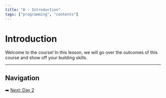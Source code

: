 ```yaml
---
title: "0 - Introduction"
tags: ["programming", "contents"]
---
```

# Introduction

Welcome to the course! In this lesson, we will go over the outcomes of this course and show off your building skills.

---

## Navigation

➡️ [Next: Day 2](/minecraft_movie_course/Day-2/00_movie_genre)
